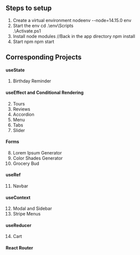 ## Steps to setup

1. Create a virtual environment
   nodeenv --node=14.15.0 env
2. Start the env
   cd .\env\Scripts\
   .\Activate.ps1
3. Install node modules
   //Back in the app directory
   npm install
4. Start npm
   npm start

## Corresponding Projects

#### useState

1. Birthday Reminder

#### useEffect and Conditional Rendering

2. Tours
3. Reviews
4. Accordion
5. Menu
6. Tabs
7. Slider

#### Forms

8. Lorem Ipsum Generator
9. Color Shades Generator
10. Grocery Bud

#### useRef

11. Navbar

#### useContext

12. Modal and Sidebar
13. Stripe Menus

#### useReducer

14. Cart

#### React Router
